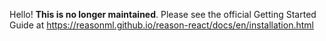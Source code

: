 Hello! **This is no longer maintained**. Please see the official Getting Started Guide at https://reasonml.github.io/reason-react/docs/en/installation.html
